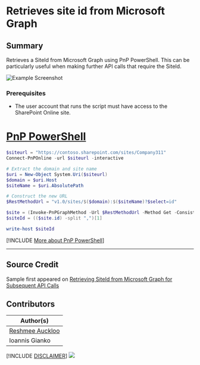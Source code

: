 

# Retrieves site id from Microsoft Graph

## Summary

Retrieves a SiteId from Microsoft Graph using PnP PowerShell. This can be particularly useful when making further API calls that require the SiteId.

![Example Screenshot](assets/preview.png)

### Prerequisites

- The user account that runs the script must have access to the SharePoint Online site.

# [PnP PowerShell](#tab/pnpps)

```powershell
$siteurl = "https://contoso.sharepoint.com/sites/Company311"
Connect-PnPOnline -url $siteurl -interactive

# Extract the domain and site name
$uri = New-Object System.Uri($siteurl)
$domain = $uri.Host
$siteName = $uri.AbsolutePath

# Construct the new URL
$RestMethodUrl = "v1.0/sites/$($domain):$($siteName)?$select=id"

$site = (Invoke-PnPGraphMethod -Url $RestMethodUrl -Method Get -ConsistencyLevelEventual)
$siteId = (($site.id) -split ",")[1]

write-host $siteId
```

[!INCLUDE [More about PnP PowerShell](../../docfx/includes/MORE-PNPPS.md)]

***

## Source Credit

Sample first appeared on [Retrieving SiteId from Microsoft Graph for Subsequent API Calls](https://reshmeeauckloo.com/posts/powershell_getsiteid_graph/)

## Contributors

| Author(s) |
|-----------|
| [Reshmee Auckloo](https://github.com/reshmee011) |
| Ioannis Gianko|


[!INCLUDE [DISCLAIMER](../../docfx/includes/DISCLAIMER.md)]
<img src="https://m365-visitor-stats.azurewebsites.net/script-samples/scripts/spo-get-siteid-from-microsoftgraph" aria-hidden="true" />
